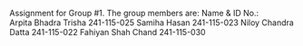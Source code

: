 Assignment for Group #1.
The group members are:
Name & ID No.:  
          Arpita Bhadra Trisha 241-115-025
          Samiha Hasan         241-115-023
          Niloy Chandra Datta  241-115-022
          Fahiyan Shah Chand   241-115-030
